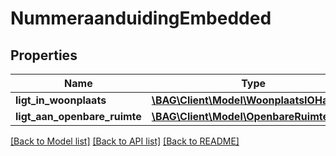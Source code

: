 # NummeraanduidingEmbedded

## Properties
Name | Type | Description | Notes
------------ | ------------- | ------------- | -------------
**ligt_in_woonplaats** | [**\BAG\Client\Model\WoonplaatsIOHal**](WoonplaatsIOHal.md) |  | [optional] 
**ligt_aan_openbare_ruimte** | [**\BAG\Client\Model\OpenbareRuimteIOHal**](OpenbareRuimteIOHal.md) |  | [optional] 

[[Back to Model list]](../../README.md#documentation-for-models) [[Back to API list]](../../README.md#documentation-for-api-endpoints) [[Back to README]](../../README.md)


